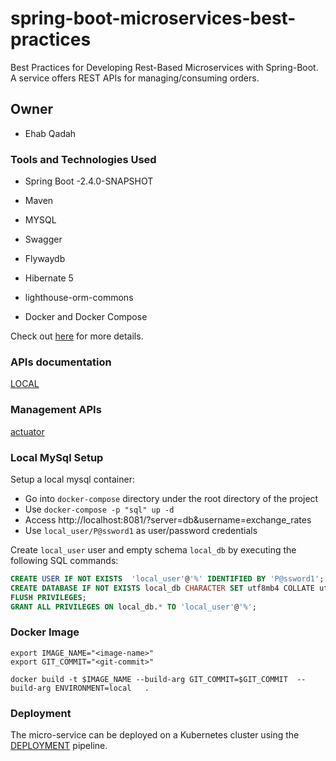 # spring-boot-microservices-best-practices
Best Practices for Developing Rest-Based Microservices with Spring-Boot.
A service offers REST APIs for managing/consuming orders. 

## Owner

- Ehab Qadah

### Tools and Technologies Used ###
 * Spring Boot -2.4.0-SNAPSHOT

 * Maven 
 * MYSQL 
 * Swagger 
 * Flywaydb
 * Hibernate 5 
 * lighthouse-orm-commons
 * Docker and Docker Compose
 
 Check out [here]() for more details.

### APIs documentation ###

[LOCAL](https://localhots:9090/api/swagger-ui.html)

### Management APIs ###

[actuator](https://localhots:9090/api/actuator)


### Local MySql Setup ###

Setup a local mysql container: 
- Go into `docker-compose` directory under the root directory of the project
- Use `docker-compose -p "sql" up -d`
- Access http://localhost:8081/?server=db&username=exchange_rates
- Use `local_user/P@ssword1` as user/password credentials

Create `local_user` user and empty schema `local_db` by executing the following SQL commands:

```SQL
CREATE USER IF NOT EXISTS  'local_user'@'%' IDENTIFIED BY 'P@ssword1';
CREATE DATABASE IF NOT EXISTS local_db CHARACTER SET utf8mb4 COLLATE utf8mb4_unicode_ci;
FLUSH PRIVILEGES;
GRANT ALL PRIVILEGES ON local_db.* TO 'local_user'@'%';
```

### Docker Image ###

```
export IMAGE_NAME="<image-name>"
export GIT_COMMIT="<git-commit>"

docker build -t $IMAGE_NAME --build-arg GIT_COMMIT=$GIT_COMMIT  --build-arg ENVIRONMENT=local   .
```

### Deployment ###

The micro-service can be deployed on a Kubernetes cluster using the [DEPLOYMENT](/spring-boot-microservices-best-practices/kubernetes/k8s-deployment.yaml) pipeline.

